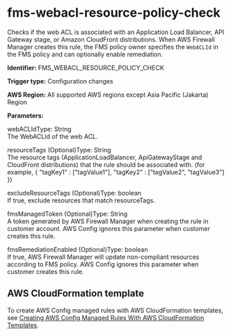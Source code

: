 # fms\-webacl\-resource\-policy\-check<a name="fms-webacl-resource-policy-check"></a>

Checks if the web ACL is associated with an Application Load Balancer, API Gateway stage, or Amazon CloudFront distributions\. When AWS Firewall Manager creates this rule, the FMS policy owner specifies the `WebACLId` in the FMS policy and can optionally enable remediation\.

**Identifier:** FMS\_WEBACL\_RESOURCE\_POLICY\_CHECK

**Trigger type:** Configuration changes

**AWS Region:** All supported AWS regions except Asia Pacific \(Jakarta\) Region

**Parameters:**

webACLIdType: String  
The WebACLId of the web ACL\.

resourceTags \(Optional\)Type: String  
The resource tags \(ApplicationLoadBalancer, ApiGatewayStage and CloudFront distributions\) that the rule should be associated with\. \(for example, \{ "tagKey1" : \["tagValue1"\], "tagKey2" : \["tagValue2", "tagValue3"\] \}\)

excludeResourceTags \(Optional\)Type: boolean  
If true, exclude resources that match resourceTags\.

fmsManagedToken \(Optional\)Type: String  
A token generated by AWS Firewall Manager when creating the rule in customer account\. AWS Config ignores this parameter when customer creates this rule\.

fmsRemediationEnabled \(Optional\)Type: boolean  
If true, AWS Firewall Manager will update non\-compliant resources according to FMS policy\. AWS Config ignores this parameter when customer creates this rule\.

## AWS CloudFormation template<a name="w85aac12c32c17b9d309c15"></a>

To create AWS Config managed rules with AWS CloudFormation templates, see [Creating AWS Config Managed Rules With AWS CloudFormation Templates](aws-config-managed-rules-cloudformation-templates.md)\.
